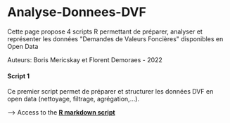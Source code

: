 # Analyse-Donnees-DVF
Cette page propose 4 scripts R permettant de préparer, analyser et représenter les données "Demandes de Valeurs Foncières" disponibles en Open Data

Auteurs: Boris Mericskay et Florent Demoraes - 2022

#### Script 1 
Ce premier script permet de préparer et structurer les données DVF en open data (nettoyage, filtrage, agrégation,...).

--> Access to the <a href="https://github.com/ESO-Rennes/Analyse-Donnees-DVF/blob/main/ScriptDVF1.Rmd" target="_blank" rel="noopener"><strong>R markdown script</strong></a>

<br>
<br>
